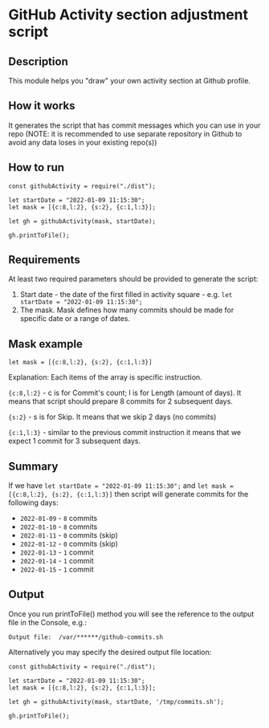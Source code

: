 # GitHub Activity section adjustment script

## Description

This module helps you "draw" your own activity section at Github profile.

## How it works

It generates the script that has commit messages which you can use in your repo (NOTE: it is recommended to use separate repository in Github to avoid any data loses in your existing repo(s))

## How to run

```
const githubActivity = require("./dist");

let startDate = "2022-01-09 11:15:30";
let mask = [{c:8,l:2}, {s:2}, {c:1,l:3}];

let gh = githubActivity(mask, startDate);

gh.printToFile();
```

## Requirements

At least two required parameters should be provided to generate the script:

1. Start date - the date of the first filled in activity square - e.g. `let startDate = "2022-01-09 11:15:30";`
2. The mask. Mask defines how many commits should be made for specific date or a range of dates.


## Mask example

`let mask = [{c:8,l:2}, {s:2}, {c:1,l:3}]`

Explanation: Each items of the array is specific instruction. 

`{c:8,l:2}` - c is for Commit's count; l is for Length (amount of days). It means that script should prepare 8 commits for 2 subsequent days.

`{s:2}` - s is for Skip. It means that we skip 2 days (no commits)

`{c:1,l:3}` - similar to the previous commit instruction it means that we expect 1 commit for 3 subsequent days.

## Summary

If we have `let startDate = "2022-01-09 11:15:30";` and `let mask = [{c:8,l:2}, {s:2}, {c:1,l:3}]` then script will generate commits for the following days:

- `2022-01-09` - `8` commits
- `2022-01-10` - `8` commits
- `2022-01-11` - `0` commits (skip)
- `2022-01-12` - `0` commits (skip)
- `2022-01-13` - `1` commit
- `2022-01-14` - `1` commit
- `2022-01-15` - `1` commit

## Output

Once you run printToFile() method you will see the reference to the output file in the Console, e.g.:

`Output file:  /var/******/github-commits.sh`

Alternatively you may specify the desired output file location:

```
const githubActivity = require("./dist");

let startDate = "2022-01-09 11:15:30";
let mask = [{c:8,l:2}, {s:2}, {c:1,l:3}];

let gh = githubActivity(mask, startDate, '/tmp/commits.sh');

gh.printToFile();
```
